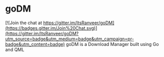 # goDM

[![Join the chat at https://gitter.im/ItsRanveer/goDM](https://badges.gitter.im/Join%20Chat.svg)](https://gitter.im/ItsRanveer/goDM?utm_source=badge&utm_medium=badge&utm_campaign=pr-badge&utm_content=badge)
goDM is a Download Manager built using Go and QML
